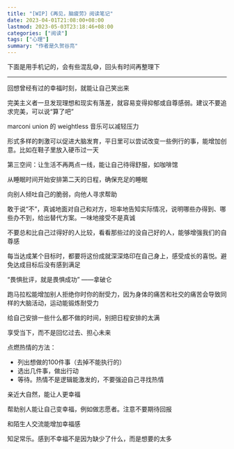 ```yaml
---
title: "[WIP]《再见，脑疲劳》阅读笔记"
date: 2023-04-01T21:08:00+08:00
lastmod: 2023-05-03T23:18:46+08:00
categories: ["阅读"]
tags: ["心理"]
summary: "作者是久贺谷亮"
---
```


下面是用手机记的，会有些混乱😅，回头有时间再整理下

---

回想曾经有过的幸福时刻，就能让自己笑出来

完美主义者一旦发现理想和现实有落差，就容易变得抑郁或自尊感弱。建议不要追求完美，可以说“算了吧”

marconi union 的 weightless 音乐可以减轻压力

形式多样的刺激可以促进大脑发育，平日里可以尝试改变一些例行的事，能增加创意。比如在鞋子里放入硬币过一天

第三空间：让生活不再两点一线，能让自己待得舒服，如咖啡馆

从睡眠时间开始安排第二天的日程，确保充足的睡眠

向别人倾吐自己的脆弱，向他人寻求帮助

敢于说“不”，真诚地面对自己和对方，坦率地告知实际情况，说明哪些办得到、哪些办不到，给出替代方案。一味地接受不是真诚

不要总和比自己过得好的人比较，看看那些过的没自己好的人，能够增强我们的自尊感

每当达成某个目标时，都要将这份成就深深烙印在自己身上，感受成长的喜悦。避免达成目标后没有感到满足

“畏惧批评，就是畏惧成功”    ——拿破仑

跑马拉松能增加别人拒绝你时你的耐受力，因为身体的痛苦和社交的痛苦会导致同样的大脑活动，运动能锻炼耐受力

给自己安排一些什么都不做的时间，别把日程安排的太满

享受当下，而不是回忆过去、担心未来

点燃热情的方法：
- 列出想做的100件事（去掉不能执行的）
- 选出几件事，做出行动
- 等待。热情不是逻辑能激发的，不要强迫自己寻找热情

亲近大自然，能让人更幸福

帮助别人能让自己变幸福，例如做志愿者。注意不要期待回报

和陌生人交流能增加幸福感

知足常乐。感到不幸福不是因为缺少了什么，而是想要的太多
